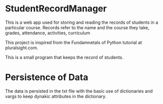 # StudentRecordManager
This is a web app used for storing and reading the records of students in a particular course. Records refer to the name and the course they take, grades, attendance, activities, curriculum

This project is inspired from the Fundamnetals of Python tutorial at pluralsight.com.

This is a small program that keeps the record of students.

# Persistence of Data
The data is persisted in the txt file with the basic use of dictionaries and vargs to keep dynakic attributes in the dictionary.
